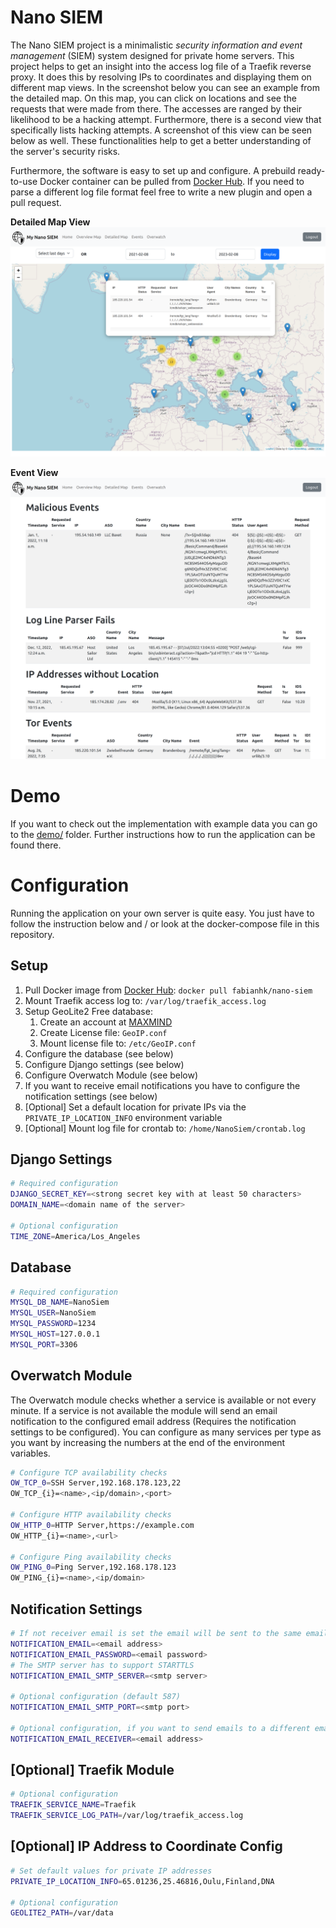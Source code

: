 # Nano SIEM

The Nano SIEM project is a minimalistic *security information 
and event management* (SIEM) system designed for private home servers.
This project helps to get an insight into the access log file
of a Traefik reverse proxy. It does this by resolving IPs to
coordinates and displaying them on different map views. In the
screenshot below you can see an example from the detailed map.
On this map, you can click on locations and see the requests that
were made from there. The accesses are ranged by their likelihood
to be a hacking attempt. Furthermore, there is a second view
that specifically lists hacking attempts. A screenshot of this view
can be seen below as well. These functionalities help to get
a better understanding of the server's security risks.

Furthermore, the software is easy to set up and configure.
A prebuild ready-to-use Docker container can be pulled from [Docker Hub](https://hub.docker.com/r/fabianhk/nano-siem).
If you need to parse a different log file format feel free to write
a new plugin and open a pull request.

**Detailed Map View**
![Screenshot Detailed Map](doc/screenshot_detailed_map.png)

**Event View**
![Screenshot of Event View](doc/screenshot_event_view.png)

# Demo

If you want to check out the implementation with example
data you can go to the [demo/](demo/) folder.
Further instructions how to run the application
can be found there.

# Configuration

Running the application on your own server is quite easy.
You just have to follow the instruction below 
and / or look at the docker-compose file in this
repository.

## Setup

1. Pull Docker image from [Docker Hub](https://hub.docker.com/r/fabianhk/nano-siem): ``docker pull fabianhk/nano-siem``
2. Mount Traefik access log to: `/var/log/traefik_access.log`
3. Setup GeoLite2 Free database:
   1. Create an account at [MAXMIND](https://dev.maxmind.com/geoip/geolite2-free-geolocation-data?lang=en)
   2. Create License file: `GeoIP.conf`
   3. Mount license file to: `/etc/GeoIP.conf`
4. Configure the database (see below)
5. Configure Django settings (see below)
6. Configure Overwatch Module (see below)
7. If you want to receive email notifications you have to configure the notification settings (see below)
8. [Optional] Set a default location for private IPs via the ``PRIVATE_IP_LOCATION_INFO`` environment variable
9. [Optional] Mount log file for crontab to: `/home/NanoSiem/crontab.log`

## Django Settings

```bash
# Required configuration
DJANGO_SECRET_KEY=<strong secret key with at least 50 characters>
DOMAIN_NAME=<domain name of the server>

# Optional configuration
TIME_ZONE=America/Los_Angeles
```

## Database

```bash
# Required configuration
MYSQL_DB_NAME=NanoSiem
MYSQL_USER=NanoSiem
MYSQL_PASSWORD=1234
MYSQL_HOST=127.0.0.1
MYSQL_PORT=3306
```

## Overwatch Module

The Overwatch module checks whether a service is available or not
every minute. If a service is not available the module will send
an email notification to the configured email address (Requires
the notification settings to be configured).
You can configure as many services per type as you want
by increasing the numbers at the end of the environment variables.

```bash
# Configure TCP availability checks
OW_TCP_0=SSH Server,192.168.178.123,22
OW_TCP_{i}=<name>,<ip/domain>,<port>

# Configure HTTP availability checks
OW_HTTP_0=HTTP Server,https://example.com
OW_HTTP_{i}=<name>,<url>

# Configure Ping availability checks
OW_PING_0=Ping Server,192.168.178.123
OW_PING_{i}=<name>,<ip/domain>
```

## Notification Settings

```bash
# If not receiver email is set the email will be sent to the same email address
NOTIFICATION_EMAIL=<email address>
NOTIFICATION_EMAIL_PASSWORD=<email password>
# The SMTP server has to support STARTTLS
NOTIFICATION_EMAIL_SMTP_SERVER=<smtp server>

# Optional configuration (default 587)
NOTIFICATION_EMAIL_SMTP_PORT=<smtp port>

# Optional configuration, if you want to send emails to a different email address
NOTIFICATION_EMAIL_RECEIVER=<email address>
```

## [Optional] Traefik Module

```bash
# Optional configuration
TRAEFIK_SERVICE_NAME=Traefik
TRAEFIK_SERVICE_LOG_PATH=/var/log/traefik_access.log
```

## [Optional] IP Address to Coordinate Config

```bash
# Set default values for private IP addresses
PRIVATE_IP_LOCATION_INFO=65.01236,25.46816,Oulu,Finland,DNA 

# Optional configuration
GEOLITE2_PATH=/var/data
```
